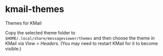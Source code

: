 # kmail-themes
Themes for KMail

Copy the selected theme folder to `$HOME/.local/share/messageviewer/themes` and then choose the theme in KMail via *View > Headers*. (You may need to restart KMail for it to become visible.)
